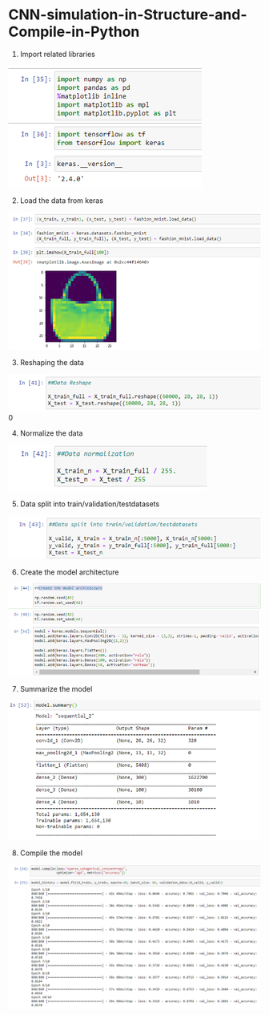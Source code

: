 # CNN-simulation-in-Structure-and-Compile-in-Python

1. Import related libraries

![textimage](https://github.com/altheanabila/CNN-simulation-in-Structure-and-Compile-in-Python/blob/main/pic1.png)

2. Load the data from keras

![textimage](https://github.com/altheanabila/CNN-simulation-in-Structure-and-Compile-in-Python/blob/main/pic2.png)


3. Reshaping the data

![textimage](https://github.com/altheanabila/CNN-simulation-in-Structure-and-Compile-in-Python/blob/main/pic3.png)0

4. Normalize the data

![textimage](https://github.com/altheanabila/CNN-simulation-in-Structure-and-Compile-in-Python/blob/main/pic4.png)

5. Data split into train/validation/testdatasets

![textimage](https://github.com/altheanabila/CNN-simulation-in-Structure-and-Compile-in-Python/blob/main/pic5.png)

6. Create the model architecture

![textimage](https://github.com/altheanabila/CNN-simulation-in-Structure-and-Compile-in-Python/blob/main/pic6.png)

7. Summarize the model

![textimage](https://github.com/altheanabila/CNN-simulation-in-Structure-and-Compile-in-Python/blob/main/pic7.png)

8. Compile the model

![textimage](https://github.com/altheanabila/CNN-simulation-in-Structure-and-Compile-in-Python/blob/main/pic.png)
